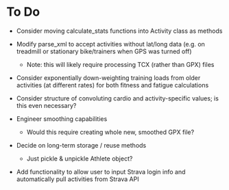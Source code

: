 # To Do

- Consider moving calculate_stats functions into Activity class as methods

- Modify parse_xml to accept activities without lat/long data (e.g. on treadmill or stationary bike/trainers when GPS was turned off)
    - Note: this will likely require processing TCX (rather than GPX) files


- Consider exponentially down-weighting training loads from older activities (at different rates) for both fitness and fatigue calculations

- Consider structure of convoluting cardio and activity-specific values; is this even necessary?


- Engineer smoothing capabilities
    - Would this require creating whole new, smoothed GPX file?


- Decide on long-term storage / reuse methods
    - Just pickle & unpickle Athlete object?


- Add functionality to allow user to input Strava login info and automatically pull activities from Strava API
